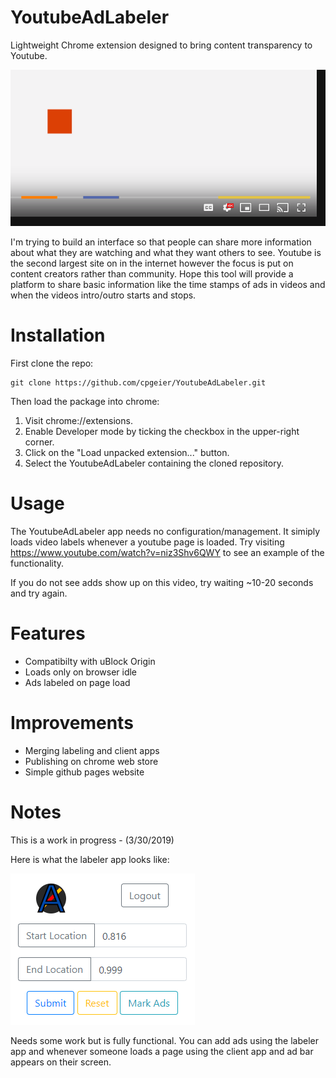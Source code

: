 # YoutubeAdLabeler

Lightweight Chrome extension designed to bring content transparency to Youtube. 

![Concept Art](/images/design.png)

I'm trying to build an interface so that people can share more information about what they are watching and what they want others to see. Youtube is the second largest site on in the internet however the focus is put on content creators rather than community. Hope this tool will provide a platform to share basic information like the time stamps of ads in videos and when the videos intro/outro starts and stops. 

# Installation

First clone the repo:
```
git clone https://github.com/cpgeier/YoutubeAdLabeler.git
```
Then load the package into chrome:
1. Visit chrome://extensions.
2. Enable Developer mode by ticking the checkbox in the upper-right corner.
3. Click on the "Load unpacked extension..." button.
4. Select the YoutubeAdLabeler containing the cloned repository.

# Usage

The YoutubeAdLabeler app needs no configuration/management. It simiply loads video labels whenever a youtube page is loaded. Try visiting https://www.youtube.com/watch?v=niz3Shv6QWY to see an example of the functionality.

If you do not see adds show up on this video, try waiting ~10-20 seconds and try again.

# Features

- Compatibilty with uBlock Origin
- Loads only on browser idle
- Ads labeled on page load

# Improvements

- Merging labeling and client apps
- Publishing on chrome web store
- Simple github pages website

# Notes

This is a work in progress - (3/30/2019)

Here is what the labeler app looks like:

![Labeler](/images/labeler.png)

Needs some work but is fully functional. You can add ads using the labeler app and whenever someone loads a page using the client app and ad bar appears on their screen.
